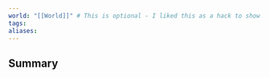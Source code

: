 ```yaml
---
world: "[[World]]" # This is optional - I liked this as a hack to show all the notes connected to one singular note for the world my campaign takes place in.
tags: 
aliases:
---
```


## Summary